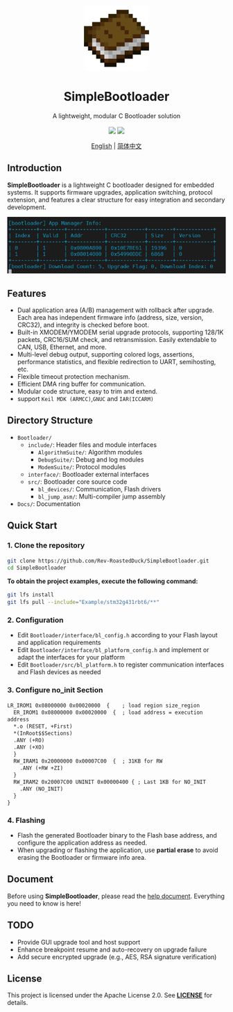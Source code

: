 <div align="center">
  <img src="./images/icon.webp" height="150">
  <h1>SimpleBootloader</h1>
  <span>A lightweight, modular C Bootloader solution</span>
</div>
<br>
<div align="center">
  <img src="https://img.shields.io/badge/License-GPLv3-green?logoColor=63%2C%20185%2C%2017&label=license&labelColor=63%2C%20185%2C%2017&color=63%2C%20185%2C%2017">
  <img src="https://img.shields.io/badge/Language-C-green?logoColor=63%2C%20185%2C%2017&labelColor=63%2C%20185%2C%2017&color=63%2C%20185%2C%2017">
</div>
<p align="center">
<a href="">English</a> | <a href="../README.md">简体中文</a>
</p>

## Introduction
**SimpleBootloader** is a lightweight C bootloader designed for embedded systems. It supports firmware upgrades, application switching, protocol extension, and features a clear structure for easy integration and secondary development.


<img src="./images/feature.png">



## Features
- Dual application area (A/B) management with rollback after upgrade. Each area has independent firmware info (address, size, version, CRC32), and integrity is checked before boot.
- Built-in XMODEM/YMODEM serial upgrade protocols, supporting 128/1K packets, CRC16/SUM check, and retransmission. Easily extendable to CAN, USB, Ethernet, and more.
- Multi-level debug output, supporting colored logs, assertions, performance statistics, and flexible redirection to UART, semihosting, etc.
- Flexible timeout protection mechanism.
- Efficient DMA ring buffer for communication.
- Modular code structure, easy to trim and extend.
- support `Keil MDK (ARMCC)`,`GNUC` and `IAR(ICCARM)`

## Directory Structure
- `Bootloader/`
  - `include/`: Header files and module interfaces
    - `AlgorithmSuite/`: Algorithm modules
    - `DebugSuite/`: Debug and log modules
    - `ModemSuite/`: Protocol modules
  - `interface/`: Bootloader external interfaces
  - `src/`: Bootloader core source code
    - `bl_devices/`: Communication, Flash drivers
    - `bl_jump_asm/`: Multi-compiler jump assembly
- `Docs/`: Documentation

## Quick Start

### 1. Clone the repository
```bash
git clone https://github.com/Rev-RoastedDuck/SimpleBootloader.git
cd SimpleBootloader
```
**To obtain the project examples, execute the following command:**
``` bash
git lfs install
git lfs pull --include="Example/stm32g431rbt6/**"
```

### 2. Configuration
- Edit `Bootloader/interface/bl_config.h` according to your Flash layout and application requirements
- Edit `Bootloader/interface/bl_platform_config.h` and implement or adapt the interfaces for your platform
- Edit `Bootloader/src/bl_platform.h` to register communication interfaces and Flash devices as needed

### 3. Configure no_init Section
  ```text
  LR_IROM1 0x08000000 0x00020000  {    ; load region size_region
    ER_IROM1 0x08000000 0x00020000  {  ; load address = execution address
    *.o (RESET, +First)
    *(InRoot$$Sections)
    .ANY (+RO)
    .ANY (+XO)
    }
    RW_IRAM1 0x20000000 0x00007C00  {  ; 31KB for RW
      .ANY (+RW +ZI)
    }
    RW_IRAM2 0x20007C00 UNINIT 0x00000400 { ; Last 1KB for NO_INIT
      .ANY (NO_INIT)
    }
  }
  ```

### 4. Flashing
- Flash the generated Bootloader binary to the Flash base address, and configure the application address as needed.
- When upgrading or flashing the application, use **partial erase** to avoid erasing the Bootloader or firmware info area.

## Document
Before using **SimpleBootloader**, please read the [help document](./user-guide/SimpleBootolader_manual_en.md). Everything you need to know is here!

## TODO
- Provide GUI upgrade tool and host support
- Enhance breakpoint resume and auto-recovery on upgrade failure
- Add secure encrypted upgrade (e.g., AES, RSA signature verification)

## License
This project is licensed under the Apache License 2.0. See [**LICENSE**](../LICENSE) for details.